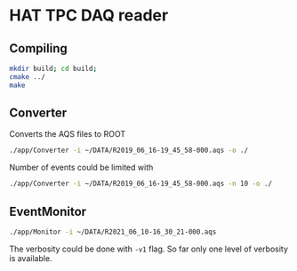 # HAT TPC DAQ reader

## Compiling
```bash
mkdir build; cd build;
cmake ../
make
```

## Converter
Converts the AQS files to ROOT
```bash
./app/Converter -i ~/DATA/R2019_06_16-19_45_58-000.aqs -o ./
```

Number of events could be limited with
```bash
./app/Converter -i ~/DATA/R2019_06_16-19_45_58-000.aqs -n 10 -o ./
```

## EventMonitor
```bash
./app/Monitor -i ~/DATA/R2021_06_10-16_30_21-000.aqs
```

The verbosity could be done with `-v1` flag. So far only one level of verbosity is available.
